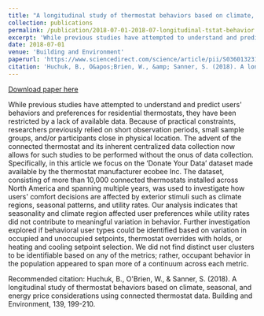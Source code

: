 ```yaml
---
title: "A longitudinal study of thermostat behaviors based on climate, seasonal, and energy price considerations using connected thermostat data"
collection: publications
permalink: /publication/2018-07-01-2018-07-longitudinal-tstat-behavior
excerpt: 'While previous studies have attempted to understand and predict users&apos; behaviors and preferences for residential thermostats, they have been restricted by a lack of available data. Because of practical constraints, researchers previously relied on short observation periods, small sample groups, and/or participants close in physical location. The advent of the connected thermostat and its inherent centralized data collection now allows for such studies to be performed without the onus of data collection. Specifically, in this article we focus on the ‘Donate Your Data’ dataset made available by the thermostat manufacturer ecobee Inc. The dataset, consisting of more than 10,000 connected thermostats installed across North America and spanning multiple years, was used to investigate how users&apos; comfort decisions are affected by exterior stimuli such as climate regions, seasonal patterns, and utility rates. Our analysis indicates that seasonality and climate region affected user preferences while utility rates did not contribute to meaningful variation in behavior. Further investigation explored if behavioral user types could be identified based on variation in occupied and unoccupied setpoints, thermostat overrides with holds, or heating and cooling setpoint selection. We did not find distinct user clusters to be identifiable based on any of the metrics; rather, occupant behavior in the population appeared to span more of a continuum across each metric.'
date: 2018-07-01
venue: 'Building and Environment'
paperurl: 'https://www.sciencedirect.com/science/article/pii/S0360132318302634'
citation: 'Huchuk, B., O&apos;Brien, W., &amp; Sanner, S. (2018). A longitudinal study of thermostat behaviors based on climate, seasonal, and energy price considerations using connected thermostat data. Building and Environment, 139, 199-210.'
---
```


<a href='https://www.sciencedirect.com/science/article/pii/S0360132318302634'>Download paper here</a>

While previous studies have attempted to understand and predict users&apos; behaviors and preferences for residential thermostats, they have been restricted by a lack of available data. Because of practical constraints, researchers previously relied on short observation periods, small sample groups, and/or participants close in physical location. The advent of the connected thermostat and its inherent centralized data collection now allows for such studies to be performed without the onus of data collection. Specifically, in this article we focus on the ‘Donate Your Data’ dataset made available by the thermostat manufacturer ecobee Inc. The dataset, consisting of more than 10,000 connected thermostats installed across North America and spanning multiple years, was used to investigate how users&apos; comfort decisions are affected by exterior stimuli such as climate regions, seasonal patterns, and utility rates. Our analysis indicates that seasonality and climate region affected user preferences while utility rates did not contribute to meaningful variation in behavior. Further investigation explored if behavioral user types could be identified based on variation in occupied and unoccupied setpoints, thermostat overrides with holds, or heating and cooling setpoint selection. We did not find distinct user clusters to be identifiable based on any of the metrics; rather, occupant behavior in the population appeared to span more of a continuum across each metric.

Recommended citation: Huchuk, B., O'Brien, W., & Sanner, S. (2018). A longitudinal study of thermostat behaviors based on climate, seasonal, and energy price considerations using connected thermostat data. Building and Environment, 139, 199-210.